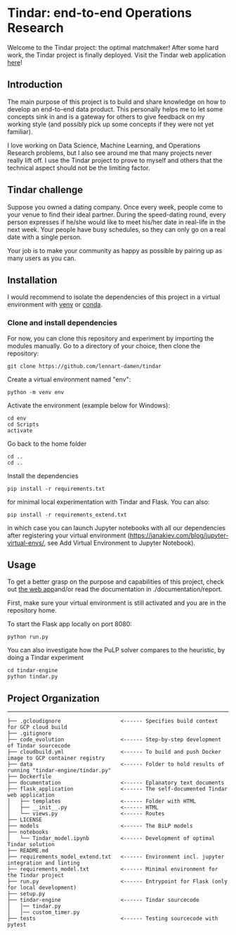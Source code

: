 # Tindar: end-to-end Operations Research

Welcome to the Tindar project: the optimal matchmaker! After some hard work, the Tindar project is finally
deployed. Visit the Tindar web application [here](tindar-engine-xs-chx6ixua2q-ew.a.run.app)!

## Introduction
The main purpose of this project is to build and share knowledge on how to develop
an end-to-end data product. This personally helps me to let some concepts sink in
and is a gateway for others to give feedback on my working style (and possibly pick up
some concepts if they were not yet familiar).

I love working on Data Science, Machine Learning, and Operations Research problems,
but I also see around me that many projects never really lift off. I use the Tindar project
to prove to myself and others that the technical aspect should not be the
limiting factor.

## Tindar challenge
Suppose you owned a dating company. Once every week, people come to your venue to find their
ideal partner. During the speed-dating round, every person expresses if he/she would like
to meet his/her date in real-life in the next week. Your people have busy schedules,
so they can only go on a real date with a single person.

Your job is to make your community as happy as possible by pairing up as many users as
you can.

## Installation
I would recommend to isolate the dependencies of this project in a virtual environment with [venv](https://packaging.python.org/guides/installing-using-pip-and-virtual-environments/) or [conda](https://docs.conda.io/projects/conda/en/latest/user-guide/tasks/manage-environments.html).

### Clone and install dependencies
For now, you can clone this repository and experiment by importing the modules manually. Go to a directory of your choice, then clone the repository:
```
git clone https://github.com/lennart-damen/tindar
```
Create a virtual environment named "env":
```
python -m venv env
```
Activate the environment (example below for Windows):
```
cd env
cd Scripts
activate
```
Go back to the home folder
```
cd ..
cd ..
```
Install the dependencies
```
pip install -r requirements.txt
```
for minimal local experimentation with Tindar and Flask. You can also:
```
pip install -r requirements_extend.txt
```
in which case you can launch Jupyter notebooks with all our dependencies after registering your virtual environment (https://janakiev.com/blog/jupyter-virtual-envs/, see Add Virtual Environment to Jupyter Notebook).

## Usage
To get a better grasp on the purpose and capabilities of this project, check out [the web app](tindar-engine-xs-chx6ixua2q-ew.a.run.app)and/or read the documentation in ./documentation/report.

First, make sure your virtual environment is still activated and you are in the repository home.

To start the Flask app locally on port 8080:
```
python run.py
```
You can also investigate how the PuLP solver compares to the heuristic, by doing a Tindar experiment
```
cd tindar-engine
python tindar.py
```

## Project Organization
------------

    ├── .gcloudignore                   <------ Specifies build context for GCP cloud build
    ├── .gitignore
    ├── code_evolution                  <------ Step-by-step development of Tindar sourcecode
    ├── cloudbuild.yml                  <------ To build and push Docker image to GCP container registry
    ├── data                            <------ Folder to hold results of running "tindar-engine/tindar.py"
    ├── Dockerfile
    ├── documentation                   <------ Eplanatory text documents
    ├── flask_application               <------ The self-documented Tindar web application
    │   ├── templates                   <------ Folder with HTML
    │   ├── __init__.py                 <------ HTML
    │   └── views.py                    <------ Routes
    ├── LICENSE
    ├── models                          <------ The BiLP models
    ├── notebooks
    │   └── Tindar_model.ipynb          <------ Development of optimal Tindar solution
    ├── README.md
    ├── requirements_model_extend.txt   <------ Environment incl. jupyter integration and linting
    ├── requirements_model.txt          <------ Minimal environment for the Tindar project
    ├── run.py                          <------ Entrypoint for Flask (only for local development)
    ├── setup.py
    ├── tindar-engine                   <------ Tindar sourcecode
    │   │── tindar.py
    │   │── custom_timer.py
    ├── tests                           <------ Testing sourcecode with pytest

